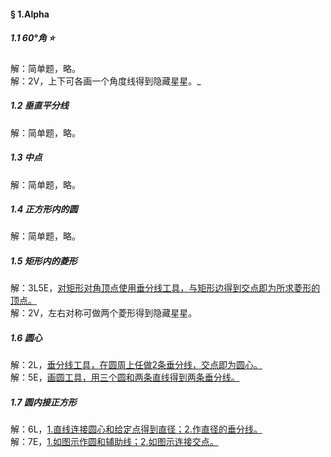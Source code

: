 #### § 1.Alpha

##### 1.1 60°角 ⭐  
解：简单题，略。  
解：2V，上下可各画一个角度线得到隐藏星星。_  

##### 1.2 垂直平分线
解：简单题，略。  

##### 1.3 中点
解：简单题，略。  

##### 1.4 正方形内的圆
解：简单题，略。  

##### 1.5 矩形内的菱形
解：3L5E，[对矩形对角顶点使用垂分线工具，与矩形边得到交点即为所求菱形的顶点。](solving/Euclidea3/1.5.png)  
解：2V，左右对称可做两个菱形得到隐藏星星。

##### 1.6 圆心
解：2L，[垂分线工具，在圆周上任做2条垂分线，交点即为圆心。](solving/Euclidea3/1.6.1.png)  
解：5E，[画圆工具，用三个圆和两条直线得到两条垂分线。](solving/Euclidea3/1.6.2.png)  

##### 1.7 圆内接正方形
解：6L，[1.直线连接圆心和给定点得到直径；2.作直径的垂分线。](solving/Euclidea3/1.7.1.png)  
解：7E，[1.如图示作圆和辅助线；](solving/Euclidea3/1.7.2.1.png)[2.如图示连接交点。](solving/Euclidea3/1.7.2.2.png)  


